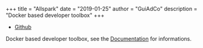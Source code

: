 +++
title = "Allspark"
date = "2019-01-25"
author = "GuiAdCo"
description = "Docker based developer toolbox"
+++

- [Github](https://github.com/actiniumio/allspark)

Docker based developer toolbox, see the [Documentation](https://docs.actinium.io/) for informations.

